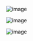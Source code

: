 
![image](https://github.com/user-attachments/assets/b251a689-8a67-479c-84f6-d59f98263896)


![image](https://github.com/user-attachments/assets/d8fc566a-bc21-4b56-8a74-2842691a62a1)


![image](https://github.com/user-attachments/assets/a6896a45-0a4d-4cad-9738-ec9c65e61379)
